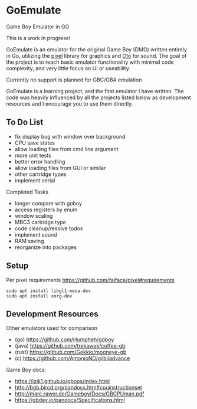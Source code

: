 # GoEmulate
Game Boy Emulator in GO

This is a work in progress!

GoEmulate is an emulator for the original Game Boy (DMG) written entirely in Go, utilizing the [pixel](https://github.com/faiface/pixel) library for graphics and [Oto](https://github.com/ebitengine/oto) for sound. The goal of the project is to reach basic emulator functionality with minimal code complexity, and very little focus on UI or useability.

Currently no support is planned for GBC/GBA emulation

GoEmulate is a learning project, and the first emulator I have written. The code was heavily influenced by all the projects listed below as development resources and I encourage you to use them directly.


To Do List
----------
- fix display bug with window over background
- CPU save states
- allow loading files from cmd line argument
- more unit tests
- better error handling
- allow loading files from GUI or similar
- other cartridge types
- implement serial

Completed Tasks
- longer compare with goboy
- access registers by enum
- window scaling
- MBC3 cartridge type
- code cleanup/resolve todos
- implement sound
- RAM saving
- reorganize into packages

Setup
-----
Per pixel requirements https://github.com/faiface/pixel#requirements
```
sudo apt install libgl1-mesa-dev
sudo apt install xorg-dev
```

Development Resources
---
Other emulators used for comparison
- (go) https://github.com/Humpheh/goboy
- (java) https://github.com/trekawek/coffee-gb
- (rust) https://github.com/Gekkio/mooneye-gb
- (c) https://github.com/AntonioND/giibiiadvance

Game Boy docs:
- https://izik1.github.io/gbops/index.html
- http://bgb.bircd.org/pandocs.htm#cpuinstructionset
- http://marc.rawer.de/Gameboy/Docs/GBCPUman.pdf
- https://gbdev.io/pandocs/Specifications.html
